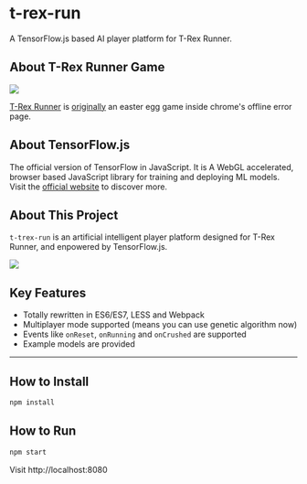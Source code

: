 # t-rex-run

A TensorFlow.js based AI player platform for T-Rex Runner.


## About T-Rex Runner Game

![](https://9to5google.files.wordpress.com/2015/06/pterodactyl.png?w=1600&h=1000)

[T-Rex Runner](http://www.omgchrome.com/chrome-easter-egg-trex-game-offline/) is [originally](https://cs.chromium.org/chromium/src/components/neterror/resources/offline.js?q=t-rex+package:%5Echromium$&dr=C&l=7) an easter egg game inside chrome's offline error page.


## About TensorFlow.js

The official version of TensorFlow in JavaScript. It is A WebGL accelerated, browser based JavaScript library for training and deploying ML models.
Visit the [official website](https://js.tensorflow.org/) to discover more.


## About This Project

`t-trex-run` is an artificial intelligent player platform designed for T-Rex Runner, and enpowered by TensorFlow.js.

![](https://github.com/MagicCube/t-rex-run/blob/master/ScreenFlow.gif?raw=true)

## Key Features

* Totally rewritten in ES6/ES7, LESS and Webpack
* Multiplayer mode supported (means you can use genetic algorithm now)
* Events like `onReset`, `onRunning` and `onCrushed` are supported
* Example models are provided


---


## How to Install

```sh
npm install
```


## How to Run


```sh
npm start
```

Visit http://localhost:8080
